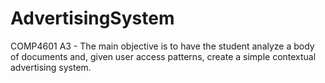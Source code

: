 # AdvertisingSystem
COMP4601 A3 - The main objective is to have the student analyze a body of documents and, given user access patterns, create a simple contextual advertising system.
